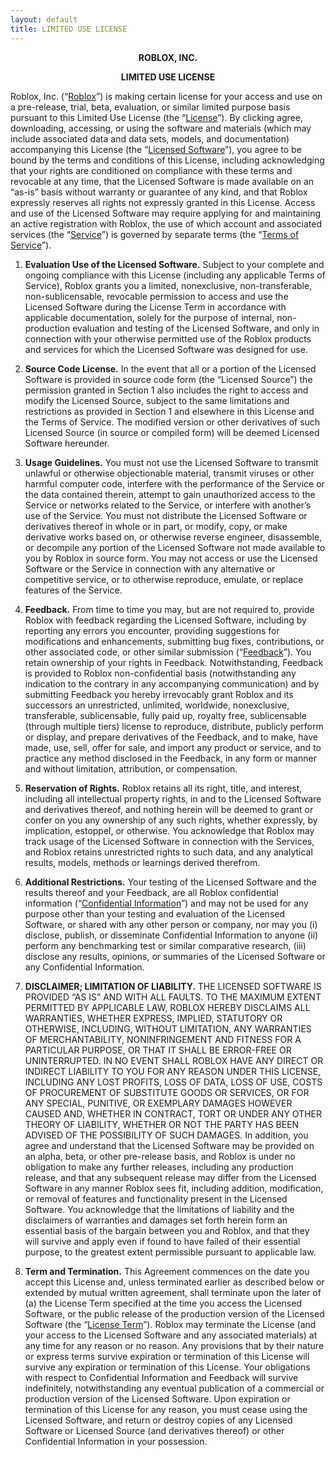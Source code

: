 ```yaml
---
layout: default
title: LIMITED USE LICENSE
---
```

<div style="text-align:center;font-weight:bold;">
<p>ROBLOX, INC.</p>
<p>LIMITED USE LICENSE</p>
</div>

Roblox, Inc. (“<u>Roblox</u>”) is making certain license for your access and use on a pre-release, trial, beta, evaluation, or similar limited purpose basis pursuant to this Limited Use License (the “<u>License</u>”).  By clicking agree, downloading, accessing, or using the software and materials (which may include associated data and data sets, models, and documentation) accompanying this License (the “<u>Licensed Software</u>”), you agree to be bound by the terms and conditions of this License, including acknowledging that your rights are conditioned on compliance with these terms and revocable at any time, that the Licensed Software is made available on an “as-is” basis without warranty or guarantee of any kind, and that Roblox expressly reserves all rights not expressly granted in this License.
Access and use of the Licensed Software may require applying for and maintaining an active registration with Roblox, the use of which account and associated services (the “<u>Service</u>”) is governed by separate terms (the “<u>Terms of Service</u>”).  

1.	**Evaluation Use of the Licensed Software.**  Subject to your complete and ongoing compliance with this License (including any applicable Terms of Service), Roblox grants you a limited, nonexclusive, non-transferable, non-sublicensable, revocable permission to access and use the Licensed Software during the License Term in accordance with applicable documentation, solely for the purpose of internal, non-production evaluation and testing of the Licensed Software, and only in connection with your otherwise permitted use of the Roblox products and services for which the Licensed Software was designed for use.

2.	**Source Code License.**  In the event that all or a portion of the Licensed Software is provided in source code form (the “Licensed Source”) the permission granted in Section 1 also includes the right to access and modify the Licensed Source, subject to the same limitations and restrictions as provided in Section 1 and elsewhere in this License and the Terms of Service.  The modified version or other derivatives of such Licensed Source (in source or compiled form) will be deemed Licensed Software hereunder.

3.	**Usage Guidelines.**  You must not use the Licensed Software to transmit unlawful or otherwise objectionable material, transmit viruses or other harmful computer code, interfere with the performance of the Service or the data contained therein, attempt to gain unauthorized access to the Service or networks related to the Service, or interfere with another’s use of the Service.  You must not distribute the Licensed Software or derivatives thereof in whole or in part, or  modify, copy, or make derivative works based on, or otherwise reverse engineer, disassemble, or decompile any portion of the Licensed Software not made available to you by Roblox in source form.  You may not access or use the Licensed Software or the Service in connection with any alternative or competitive service, or to otherwise reproduce, emulate, or replace features of the Service.  

4.	**Feedback.**  From time to time you may, but are not required to, provide Roblox with feedback regarding the Licensed Software, including by reporting any errors you encounter, providing suggestions for modifications and enhancements, submitting bug fixes, contributions, or other associated code, or other similar submission (“<u>Feedback</u>”).  You retain ownership of your rights in Feedback.  Notwithstanding, Feedback is provided to Roblox non-confidential basis (notwithstanding any indication to the contrary in any accompanying communication) and by submitting Feedback you hereby irrevocably grant Roblox and its successors an unrestricted, unlimited, worldwide, nonexclusive, transferable, sublicensable, fully paid up, royalty free, sublicensable (through multiple tiers) license to reproduce, distribute, publicly perform or display, and prepare derivatives of the Feedback, and to make, have made, use, sell, offer for sale, and import any product or service, and to practice any method disclosed in the Feedback, in any form or manner and without limitation, attribution, or compensation.  

5.	**Reservation of Rights.** Roblox retains all its right, title, and interest, including all intellectual property rights, in and to the Licensed Software and derivatives thereof, and nothing herein will be deemed to grant or confer on you any ownership of any such rights, whether expressly, by implication, estoppel, or otherwise.  You acknowledge that Roblox may track usage of the Licensed Software in connection with the Services, and Roblox retains unrestricted rights to such data, and any analytical results, models, methods or learnings derived therefrom.  

6.	**Additional Restrictions.**  Your testing of the Licensed Software and the results thereof and your Feedback, are all Roblox confidential information (“<u>Confidential Information</u>”) and may not be used for any purpose other than your testing and evaluation of the Licensed Software, or shared with any other person or company, nor may you (i) disclose, publish, or disseminate Confidential Information to anyone (ii) perform any benchmarking test or similar comparative research, (iii) disclose any results, opinions, or summaries of the Licensed Software or any Confidential Information.  

7.	**DISCLAIMER; LIMITATION OF LIABILITY.**  THE LICENSED SOFTWARE IS PROVIDED “AS IS” AND WITH ALL FAULTS.  TO THE MAXIMUM EXTENT PERMITTED BY APPLICABLE LAW, ROBLOX HEREBY DISCLAIMS ALL WARRANTIES, WHETHER EXPRESS, IMPLIED, STATUTORY OR OTHERWISE, INCLUDING, WITHOUT LIMITATION, ANY WARRANTIES OF MERCHANTABILITY, NONINFRINGEMENT AND FITNESS FOR A PARTICULAR PURPOSE, OR THAT IT SHALL BE ERROR-FREE OR UNINTERRUPTED.  IN NO EVENT SHALL ROBLOX HAVE ANY DIRECT OR INDIRECT LIABILITY TO YOU FOR ANY REASON UNDER THIS LICENSE, INCLUDING ANY LOST PROFITS, LOSS OF DATA, LOSS OF USE, COSTS OF PROCUREMENT OF SUBSTITUTE GOODS OR SERVICES, OR FOR ANY SPECIAL, PUNITIVE, OR EXEMPLARY DAMAGES HOWEVER CAUSED AND, WHETHER IN CONTRACT, TORT OR UNDER ANY OTHER THEORY OF LIABILITY, WHETHER OR NOT THE PARTY HAS BEEN ADVISED OF THE POSSIBILITY OF SUCH DAMAGES.  In addition, you agree and understand that the Licensed Software may be provided on an alpha, beta, or other pre-release basis, and Roblox is under no obligation to make any further releases, including any production release, and that any subsequent release may differ from the Licensed Software in any manner Roblox sees fit, including addition, modification, or removal of features and functionality present in the Licensed Software.  You acknowledge that the limitations of liability and the disclaimers of warranties and damages set forth herein form an essential basis of the bargain between you and Roblox, and that they will survive and apply even if found to have failed of their essential purpose, to the greatest extent permissible pursuant to applicable law.

8.	**Term and Termination.**  This Agreement commences on the date you accept this License and, unless terminated earlier as described below or extended by mutual written agreement, shall terminate upon the later of (a) the License Term specified at the time you access the Licensed Software, or the public release of the production version of the Licensed Software (the “<u>License Term</u>”).  Roblox may terminate the License (and your access to the Licensed Software and any associated materials) at any time for any reason or no reason.  Any provisions that by their nature or express terms survive expiration or termination of this License will survive any expiration or termination of this License. Your obligations with respect to Confidential Information and Feedback will survive indefinitely, notwithstanding any eventual publication of a commercial or production version of the Licensed Software. Upon expiration or termination of this License for any reason, you must cease using the Licensed Software, and return or destroy copies of any Licensed Software or Licensed Source (and derivatives thereof) or other Confidential Information in your possession.
